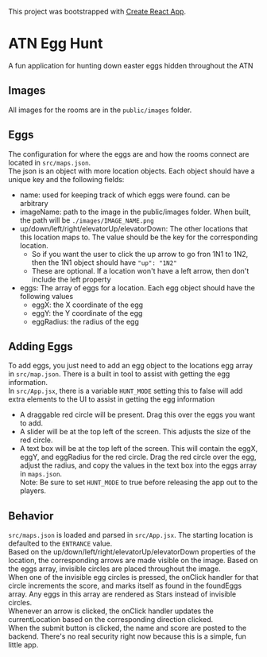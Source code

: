 This project was bootstrapped with [Create React App](https://github.com/facebook/create-react-app).

# ATN Egg Hunt
A fun application for hunting down easter eggs hidden throughout the ATN

## Images
All images for the rooms are in the `public/images` folder. 

## Eggs
The configuration for where the eggs are and how the rooms connect are located in `src/maps.json`.  
The json is an object with more location objects. Each object should have a unique key and the following fields:
- name: used for keeping track of which eggs were found. can be arbitrary
- imageName: path to the image in the public/images folder. When built, the path will be `./images/IMAGE_NAME.png`
- up/down/left/right/elevatorUp/elevatorDown: The other locations that this location maps to. The value should be the key for the corresponding location.
    - So if you want the user to click the up arrow to go fron 1N1 to 1N2, then the 1N1 object should have `"up": "1N2"`
    - These are optional. If a location won't have a left arrow, then don't include the left property
- eggs: The array of eggs for a location. Each egg object should have the following values
    - eggX: the X coordinate of the egg
    - eggY: the Y coordinate of the egg
    - eggRadius: the radius of the egg

## Adding Eggs
To add eggs, you just need to add an egg object to the locations egg array in `src/map.json`. There is a built in tool to assist with getting the egg information.  
In `src/App.jsx`, there is a variable `HUNT_MODE` setting this to false will add extra elements to the UI to assist in getting the egg information
- A draggable red circle will be present. Drag this over the eggs you want to add.
- A slider will be at the top left of the screen. This adjusts the size of the red circle.
- A text box will be at the top left of the screen. This will contain the eggX, eggY, and eggRadius for the red circle.
Drag the red circle over the egg, adjust the radius, and copy the values in the text box into the eggs array in `maps.json`.  
Note: Be sure to set `HUNT_MODE` to true before releasing the app out to the players.

## Behavior
`src/maps.json` is loaded and parsed in `src/App.jsx`. The starting location is defaulted to the `ENTRANCE` value.  
Based on the up/down/left/right/elevatorUp/elevatorDown properties of the location, the corresponding arrows are made visible on the image. Based on the eggs array, invisible circles are placed throughout the image.  
When one of the invisible egg circles is pressed, the onClick handler for that circle increments the score, and marks itself as found in the foundEggs array. Any eggs in this array are rendered as Stars instead of invisible circles.  
Whenever an arrow is clicked, the onClick handler updates the currentLocation based on the corresponding direction clicked.  
When the submit button is clicked, the name and score are posted to the backend. There's no real security right now because this is a simple, fun little app.